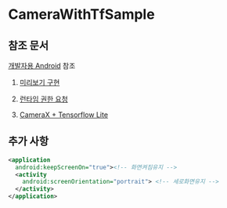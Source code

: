 # CameraWithTfSample

## 참조 문서

[개발자용 Android](https://developer.android.com/) 참조

1. [미리보기 구현](https://developer.android.com/training/camerax/preview?hl=ko)

2. [런타임 권한 요청](https://developer.android.com/training/permissions/requesting?hl=ko)

3. [CameraX + Tensorflow Lite](https://github.com/android/camera-samples/tree/main/CameraXAdvanced)

## 추가 사항
```xml
<application
  android:keepScreenOn="true"><!-- 화면켜짐유지 -->
  <activity
    android:screenOrientation="portrait"> <!-- 세로화면유지 -->
  </activity>
</application>
```
